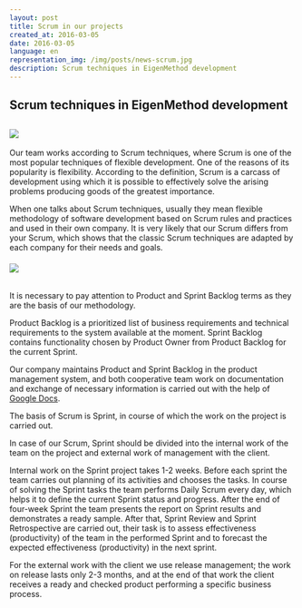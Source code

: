 ```yaml
---
layout: post
title: Scrum in our projects
created_at: 2016-03-05
date: 2016-03-05
language: en
representation_img: /img/posts/news-scrum.jpg
description: Scrum techniques in EigenMethod development
---
```


## Scrum techniques in EigenMethod development 

##  ![](/img/posts/Scrumm.jpg)


Our team works according to Scrum techniques, where Scrum is one of the most popular techniques of flexible development. One of the reasons of its popularity is flexibility. According to the definition, Scrum is a carcass of development using which it is possible to effectively solve the arising problems producing goods of the greatest importance. 
 
When one talks about Scrum techniques, usually they mean flexible methodology of software development based on Scrum rules and practices and used in their own company. It is very likely that our Scrum differs from your Scrum, which shows that the classic Scrum techniques are adapted by each company for their needs and goals.  

######  ![](/img/posts/scrums.png)

It is necessary to pay attention to Product and Sprint Backlog terms as they are the basis of our methodology.  

Product Backlog is a prioritized list of business requirements and technical requirements to the system available at the moment. Sprint Backlog contains functionality chosen by Product Owner from Product Backlog for the current Sprint. 
 
Our company maintains Product and Sprint Backlog in the product management system, and both cooperative team work on documentation and exchange of necessary information is carried out with the help of [Google Docs][god].  

The basis of Scrum is Sprint, in course of which the work on the project is carried out.  

In case of our Scrum, Sprint should be divided into the internal work of the team on the project and external work of management with the client.  

Internal work on the Sprint project takes 1-2 weeks. Before each sprint the team carries out planning of its activities and chooses the tasks. In course of solving the Sprint tasks the team performs Daily Scrum every day, which helps it to define the current Sprint status and progress. After the end of four-week Sprint the team presents the report on Sprint results and demonstrates a ready sample. After that, Sprint Review and Sprint Retrospective are carried out, their task is to assess effectiveness (productivity) of the team in the performed Sprint and to forecast the expected effectiveness (productivity) in the next sprint.  

For the external work with the client we use release management; the work on release lasts only 2-3 months, and at the end of that work the client receives a ready and checked product performing a specific business process.  

[//]: #
   [god]: <https://docs.google.com>

